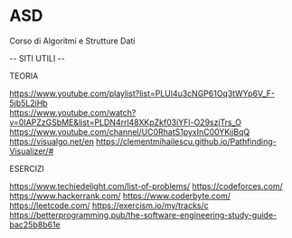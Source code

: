 # ASD
Corso di Algoritmi e Strutture Dati

-- SITI UTILI --

TEORIA

https://www.youtube.com/playlist?list=PLUl4u3cNGP61Oq3tWYp6V_F-5jb5L2iHb  
https://www.youtube.com/watch?v=0IAPZzGSbME&list=PLDN4rrl48XKpZkf03iYFl-O29szjTrs_O
https://www.youtube.com/channel/UC0RhatS1pyxInC00YKjjBqQ
https://visualgo.net/en
https://clementmihailescu.github.io/Pathfinding-Visualizer/#

ESERCIZI

https://www.techiedelight.com/list-of-problems/
https://codeforces.com/
https://www.hackerrank.com/
https://www.coderbyte.com/
https://leetcode.com/
https://exercism.io/my/tracks/c
https://betterprogramming.pub/the-software-engineering-study-guide-bac25b8b61e
